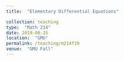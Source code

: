 ```yaml
---
title:  "Elementary Differential Equations"

collection: teaching
type:  "Math 214"
date: 2019-08-25
location:  "GMU"
permalink: /teaching/m214f19
venue:  "GMU Fall"
---
```

